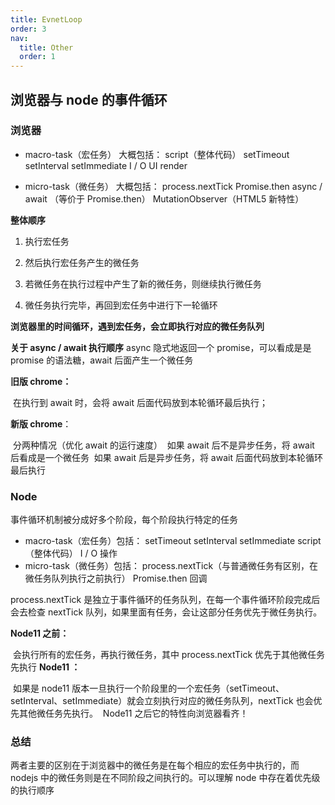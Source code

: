 ```yaml
---
title: EvnetLoop
order: 3
nav:
  title: Other
  order: 1
---
```


## 浏览器与 node 的事件循环

### 浏览器

- macro-task（宏任务） 大概包括：
  script（整体代码）
  setTimeout
  setInterval
  setImmediate
  I / O
  UI render

- micro-task（微任务） 大概包括：
  process.nextTick
  Promise.then
  async / await （等价于 Promise.then）
  MutationObserver（HTML5 新特性）

**整体顺序**

1. 执行宏任务

2. 然后执行宏任务产生的微任务

3. 若微任务在执行过程中产生了新的微任务，则继续执行微任务

4. 微任务执行完毕，再回到宏任务中进行下一轮循环

**浏览器里的时间循环，遇到宏任务，会立即执行对应的微任务队列**

**关于 async / await 执行顺序**
async 隐式地返回一个 promise，可以看成是是 promise 的语法糖，await 后面产生一个微任务

**旧版 chrome：**

​ 在执行到 await 时，会将 await 后面代码放到本轮循环最后执行；

**新版 chrome**：

​ 分两种情况（优化 await 的运行速度）
​ 如果 await 后不是异步任务，将 await 后看成是一个微任务
​ 如果 await 后是异步任务，将 await 后面代码放到本轮循环最后执行

### Node

事件循环机制被分成好多个阶段，每个阶段执行特定的任务

- macro-task（宏任务）包括：
  setTimeout
  setInterval
  setImmediate
  script（整体代码）
  I / O 操作
- micro-task（微任务）包括：
  process.nextTick（与普通微任务有区别，在微任务队列执行之前执行）
  Promise.then 回调

process.nextTick 是独立于事件循环的任务队列，在每一个事件循环阶段完成后会去检查 nextTick 队列，如果里面有任务，会让这部分任务优先于微任务执行。

**Node11 之前：**

​ 会执行所有的宏任务，再执行微任务，其中 process.nextTick 优先于其他微任务先执行
**Node11 ：**

​ 如果是 node11 版本一旦执行一个阶段里的一个宏任务（setTimeout、setInterval、setImmediate）就会立刻执行对应的微任务队列，nextTick 也会优先其他微任务先执行。
​ Node11 之后它的特性向浏览器看齐！

### 总结

两者主要的区别在于浏览器中的微任务是在每个相应的宏任务中执行的，而 nodejs 中的微任务则是在不同阶段之间执行的。可以理解 node 中存在着优先级的执行顺序
